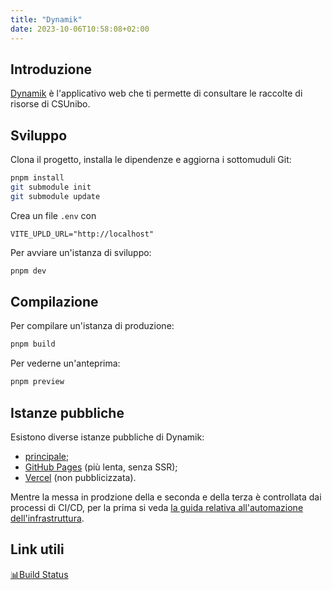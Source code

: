 ```yaml
---
title: "Dynamik"
date: 2023-10-06T10:58:08+02:00
---
```


## Introduzione

[Dynamik](https://github.com/csunibo/dynamik) è l'applicativo web che ti
permette di consultare le raccolte di risorse di CSUnibo.

## Sviluppo

Clona il progetto, installa le dipendenze e aggiorna i sottomuduli Git:

```bash
pnpm install
git submodule init
git submodule update
```

Crea un file `.env` con
```env
VITE_UPLD_URL="http://localhost"
```

Per avviare un'istanza di sviluppo:

```bash
pnpm dev
```

## Compilazione

Per compilare un'istanza di produzione:

```bash
pnpm build
```

Per vederne un'anteprima:

```bash
pnpm preview
```

## Istanze pubbliche

Esistono diverse istanze pubbliche di Dynamik:

- [principale](https://risorse.students.cs.unibo.it);
- [GitHub Pages](https://csunibo.github.io/dynamik) (più lenta, senza SSR);
- [Vercel](https://dynamik.vercel.app/) (non pubblicizzata).

Mentre la messa in prodzione della e seconda e della terza è controllata dai
processi di CI/CD, per la prima si veda [la guida relativa all'automazione
dell'infrastruttura](https://csunibo.github.io/wiki/infrastruttura/automazione/index.html).

## Link utili

[📊Build Status](https://risorse.students.cs.unibo.it/build)
